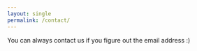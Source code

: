```yaml
---
layout: single
permalink: /contact/
---
```


You can always contact us if you figure out the email address :)
